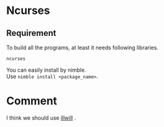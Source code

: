 # Ncurses

## Requirement
To build all the programs, at least it needs following libraries.  
```
ncurses
```

You can easily install by nimble.  
Use `nimble install <package_name>`.

# Comment
I think we should use [illwill](https://github.com/johnnovak/illwill) .  